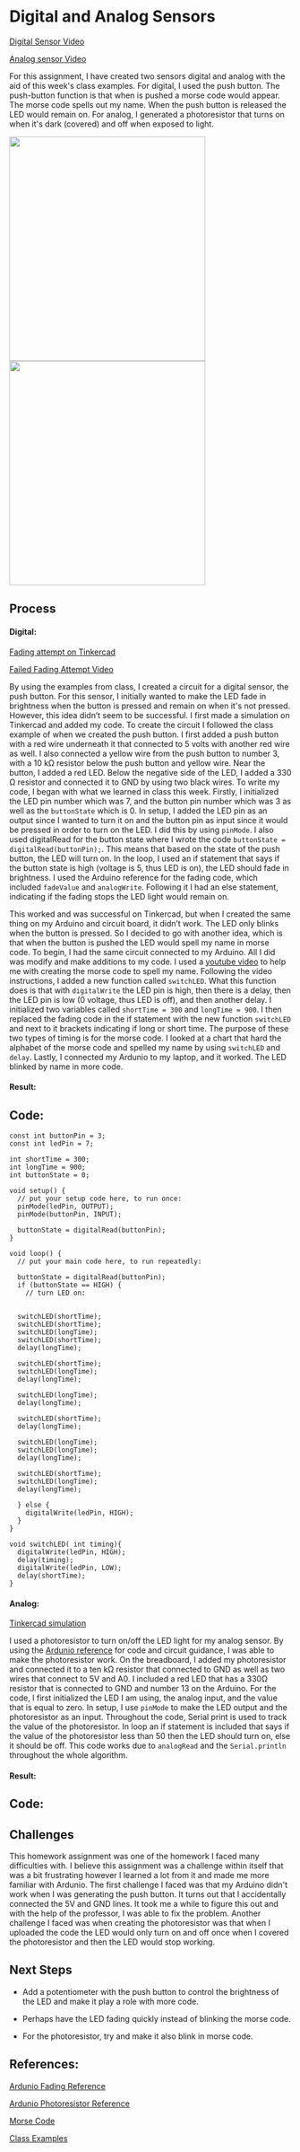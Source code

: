 
# Digital and Analog Sensors

[Digital Sensor Video](https://vimeo.com/695490494)

[Analog sensor Video]()

For this assignment, I have created two sensors digital and analog with the aid of this week's class examples. For digital, I used the push button. The push-button function is that when is pushed a morse code would appear. The morse code spells out my name. When the push button is released the LED would remain on. For analog, I generated a photoresistor that turns on when it's dark (covered) and off when exposed to light. 


<img src= "https://github.com/FatemaAlhameli/Intro-to-IM-/blob/main/LED%20Digital%202.jpg" width = "350" height = "400">    <img src= "https://github.com/FatemaAlhameli/Intro-to-IM-/blob/main/LED%20Digital.jpg" width = "350" height = "400">   

## Process

#### Digital:

[Fading attempt on Tinkercad](https://www.tinkercad.com/things/kEO6aWOvEHI-epic-crift-snaget/editel?sharecode=1cB7sP_C_gWXQi-U-84rENBAoPBTB3w-3VbSQZvyU9w)

[Failed Fading Attempt Video](https://vimeo.com/695489761)

By using the examples from class, I created a circuit for a digital sensor, the push button. For this sensor, I initially wanted to make the LED fade in brightness when the button is pressed and remain on when it's not pressed. However, this idea didn’t seem to be successful. I first made a simulation on Tinkercad and added my code. To create the circuit I followed the class example of when we created the push button. I first added a push button with a red wire underneath it that connected to 5 volts with another red wire as well. I also connected a yellow wire from the push button to number 3, with a 10 kΩ resistor below the push button and yellow wire. Near the button, I added a red LED. Below the negative side of the LED, I added a 330 Ω resistor and connected it to GND by using two black wires. To write my code, I began with what we learned in class this week. Firstly, I initialized the LED pin number which was 7, and the button pin number which was 3 as well as the ```buttonState``` which is 0. In setup, I added the LED pin as an output since I wanted to turn it on and the button pin as input since it would be pressed in order to turn on the LED. I did this by using ```pinMode```. I also used digitalRead for the button state where I wrote the code ```buttonState = digitalRead(buttonPin);```. This means that based on the state of the push button, the LED will turn on. In the loop, I used an if statement that says if the button state is high (voltage is 5, thus LED is on), the LED should fade in brightness. I used the Arduino reference for the fading code, which included ```fadeValue``` and ```analogWrite```. Following it I had an else statement, indicating if the fading stops the LED light would remain on. 

This worked and was successful on Tinkercad, but when I created the same thing on my Arduino and circuit board, it didn’t work. The LED only blinks when the button is pressed. So I decided to go with another idea, which is that when the button is pushed the LED would spell my name in morse code. To begin, I had the same circuit connected to my Arduino. All I did was modify and make additions to my code. I used a [youtube video](https://www.youtube.com/watch?v=6mLytyKEU5Q) to help me with creating the morse code to spell my name. Following the video instructions, I added a new function called ```switchLED```. What this function does is that with ```digitalWrite``` the LED pin is high, then there is a delay, then the LED pin is low (0 voltage, thus LED is off), and then another delay. I initialized two variables called ```shortTime = 300``` and ```longTime = 900```. I then replaced the fading code in the if statement with the new function ```switchLED``` and next to it brackets indicating if long or short time. The purpose of these two types of timing is for the morse code. I looked at a chart that hard the alphabet of the morse code and spelled my name by using ```switchLED``` and ```delay```. Lastly, I connected my Ardunio to my laptop, and it worked. The LED blinked by name in more code. 


#### Result: 

## Code: 
```
const int buttonPin = 3;
const int ledPin = 7;

int shortTime = 300;
int longTime = 900;
int buttonState = 0;

void setup() {
  // put your setup code here, to run once:
  pinMode(ledPin, OUTPUT);
  pinMode(buttonPin, INPUT);

  buttonState = digitalRead(buttonPin);
}

void loop() {
  // put your main code here, to run repeatedly:

  buttonState = digitalRead(buttonPin);
  if (buttonState == HIGH) {
    // turn LED on:
  

  switchLED(shortTime);
  switchLED(shortTime);
  switchLED(longTime);
  switchLED(shortTime);
  delay(longTime);

  switchLED(shortTime);
  switchLED(longTime);
  delay(longTime);

  switchLED(longTime);
  delay(longTime);

  switchLED(shortTime);
  delay(longTime);

  switchLED(longTime);
  switchLED(longTime);
  delay(longTime);

  switchLED(shortTime);
  switchLED(longTime);
  delay(longTime);

  } else {
	digitalWrite(ledPin, HIGH);
  }
}

void switchLED( int timing){
  digitalWrite(ledPin, HIGH);
  delay(timing);
  digitalWrite(ledPin, LOW);
  delay(shortTime);
}
```
#### Analog:

[Tinkercad simulation](https://www.tinkercad.com/things/6ag6zDRdWbg-tremendous-luulia/editel?tenant=circuits)

I used a photoresistor to turn on/off the LED light for my analog sensor. By using the [Ardunio reference](https://create.arduino.cc/projecthub/siddh-1/turn-on-off-of-led-with-photoresistor-27a206) for code and circuit guidance, I was able to make the photoresistor work. On the breadboard, I added my photoresistor and connected it to a ten kΩ resistor that connected to GND as well as two wires that connect to 5V and A0. I included a red LED that has a  330Ω resistor that is connected to GND and number 13 on the Arduino.  For the code, I first initialized the LED I am using, the analog input, and the value that is equal to zero. In setup, I use ```pinMode``` to make the LED output and the photoresistor as an input. Throughout the code, Serial print is used to track the value of the photoresistor. In loop an if statement is included that says if the value of the photoresistor less than 50 then the LED should turn on, else it should be off.  This code works due to ```analogRead``` and the ```Serial.println``` throughout the whole algorithm. 

#### Result: 

## Code: 

## Challenges

This homework assignment was one of the homework I faced many difficulties with. I believe this assignment was a challenge within itself that was a bit frustrating however I learned a lot from it and made me more familiar with Ardunio. The first challenge I faced was that my Arduino didn't work when I was generating the push button. It turns out that I accidentally connected the 5V and GND lines. It took me a while to figure this out and with the help of the professor, I was able to fix the problem. Another challenge I faced was when creating the photoresistor was that when I uploaded the code the LED would only turn on and off once when I covered the photoresistor and then the LED would stop working.

## Next Steps
* Add a potentiometer with the push button to control the brightness of the LED and make it play a role with more code.

* Perhaps have the LED fading quickly instead of blinking the morse code.

* For the photoresistor, try and make it also blink in morse code. 

## References: 
[Ardunio Fading Reference](https://www.arduino.cc/en/Tutorial/BuiltInExamples/Fading)

[Ardunio Photoresistor Reference](https://create.arduino.cc/projecthub/siddh-1/turn-on-off-of-led-with-photoresistor-27a206)

[Morse Code](https://www.youtube.com/watch?v=6mLytyKEU5Q)

[Class Examples](https://github.com/MathuraMG/IntroductionToInteractiveMedia/tree/master/Week9)


